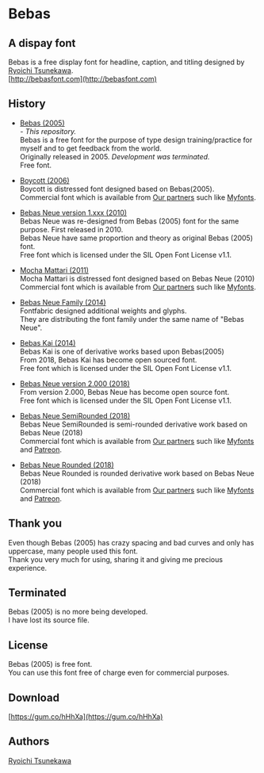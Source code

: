 # Bebas


## A dispay font
Bebas is a free display font for headline, caption, and titling designed by [Ryoichi Tsunekawa](http://dharmatype.com).   
[http://bebasfont.com](http://bebasfont.com)  


## History
*  [Bebas (2005)](https://github.com/dharmatype/Bebas)   
*- This repository.*  
Bebas is a free font for the purpose of type design training/practice for myself and to get feedback from the world.  
Originally released in 2005. *Development was terminated.*  
Free font.

*  [Boycott (2006)](https://www.myfonts.com/fonts/flat-it/boycott/?refby=dharmatype)   
Boycott is distressed font designed based on Bebas(2005).  
Commercial font which is available from [Our partners](https://dharmatype.com/shop) such like [Myfonts](https://www.myfonts.com/fonts/flat-it/boycott/?refby=dharmatype).

* [Bebas Neue version 1.xxx (2010)](https://github.com/dharmatype/Bebas-Neue)   
Bebas Neue was re-designed from Bebas (2005) font for the same purpose. First released in 2010.  
Bebas Neue have same proportion and theory as original Bebas (2005) font.  
Free font which is licensed under the SIL Open Font License v1.1.

* [Mocha Mattari (2011)](https://www.myfonts.com/fonts/flat-it/mocha-mattari/?refby=dharmatype)    
Mocha Mattari  is distressed font designed based on Bebas Neue (2010)  
Commercial font which is available from [Our partners](https://dharmatype.com/shop) such like [Myfonts](https://www.myfonts.com/fonts/flat-it/mocha-mattari/?refby=dharmatype).

* [Bebas Neue Family (2014)](http://www.fontfabric.com/bebas-neue/)  
Fontfabric designed additional weights and glyphs.  
They are distributing the font family under the same name of "Bebas Neue".

* [Bebas Kai (2014)](https://github.com/dharmatype/Bebas-Kai)  
Bebas Kai is one of derivative works based upon Bebas(2005)  
From 2018, Bebas Kai has become open sourced font.   
Free font which is licensed under the SIL Open Font License v1.1.

* [Bebas Neue version 2.000 (2018)](https://github.com/dharmatype/Bebas-Neue)   
From version 2.000, Bebas Neue has become open source font.  
Free font which is licensed under the SIL Open Font License v1.1.

* [Bebas Neue SemiRounded (2018)](https://www.myfonts.com/fonts/flat-it/bebas-neue-semi-rounded/?refby=dharmatype)    
Bebas Neue SemiRounded  is semi-rounded derivative work based on Bebas Neue (2018)  
Commercial font which is available from [Our partners](https://dharmatype.com/shop) such like [Myfonts](https://www.myfonts.com/fonts/flat-it/bebas-neue-semi-rounded/?refby=dharmatype) and [Patreon](https://www.patreon.com/dharmatype).

* [Bebas Neue Rounded (2018)](https://www.myfonts.com/fonts/flat-it/bebas-neue-rounded/?refby=dharmatype)    
Bebas Neue Rounded  is rounded derivative work based on Bebas Neue (2018)  
Commercial font which is available from [Our partners](https://dharmatype.com/shop) such like [Myfonts](https://www.myfonts.com/fonts/flat-it/bebas-neue-rounded/?refby=dharmatype) and [Patreon](https://www.patreon.com/dharmatype).

## Thank you  
Even though Bebas (2005) has crazy spacing and bad curves and only has uppercase, many people used this font.  
Thank you very much for using, sharing it and giving me precious experience.


## Terminated  
Bebas (2005) is no more being developed.  
I have lost its source file.  


## License
Bebas (2005) is free font.  
You can use this font free of charge even for commercial purposes.


## Download
[https://gum.co/hHhXa](https://gum.co/hHhXa)


## Authors
[Ryoichi Tsunekawa](https://dharmatype.com)  
